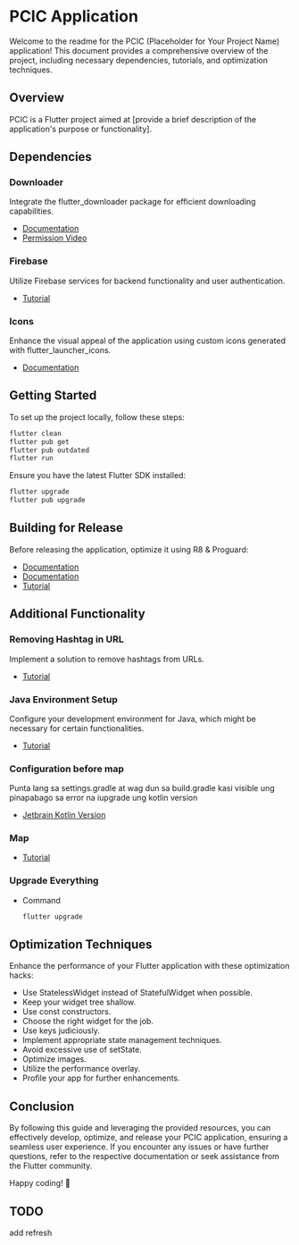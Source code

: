 # PCIC Application

Welcome to the readme for the PCIC (Placeholder for Your Project Name) application! This document provides a comprehensive overview of the project, including necessary dependencies, tutorials, and optimization techniques.

## Overview

PCIC is a Flutter project aimed at [provide a brief description of the application's purpose or functionality].

## Dependencies

### Downloader

Integrate the flutter_downloader package for efficient downloading capabilities.

- [Documentation](https://pub.dev/packages/flutter_downloader)
- [Permission Video](https://www.youtube.com/watch?v=tRdU5gnbrmc)

### Firebase

Utilize Firebase services for backend functionality and user authentication.

- [Tutorial](https://www.youtube.com/watch?v=_3W-JuIVFlg&t=96s)

### Icons

Enhance the visual appeal of the application using custom icons generated with flutter_launcher_icons.

- [Documentation](https://pub.dev/packages/flutter_launcher_icons)

## Getting Started

To set up the project locally, follow these steps:

```bash
flutter clean
flutter pub get 
flutter pub outdated
flutter run
```

Ensure you have the latest Flutter SDK installed:

```bash
flutter upgrade
flutter pub upgrade
```

## Building for Release

Before releasing the application, optimize it using R8 & Proguard:

- [Documentation](https://medium.com/@ChanakaDev/simplifying-android-proguard-rules-in-flutter-apps-2bfa6a1d5e68)
- [Documentation](https://articles.wesionary.team/use-of-proguard-in-the-flutter-app-289cd7b31a18)
- [Tutorial](https://youtu.be/bgpyuuzMlo0?si=HRbD13wDYwIt1zVe)

## Additional Functionality

### Removing Hashtag in URL

Implement a solution to remove hashtags from URLs.

- [Tutorial](https://www.youtube.com/watch?v=kVspc_vfnYY)

### Java Environment Setup

Configure your development environment for Java, which might be necessary for certain functionalities.

- [Tutorial](https://www.youtube.com/watch?v=SQykK40fFds)

### Configuration before map

Punta lang sa settings.gradle at wag dun sa build.gradle kasi visible ung pinapabago sa error na iupgrade ung kotlin version

- [Jetbrain Kotlin Version](https://plugins.gradle.org/plugin/org.jetbrains.kotlin.android)

### Map

- [Tutorial](https://www.youtube.com/watch?v=M7cOmiSly3Q)

### Upgrade Everything

- Command

    ```cmd
    flutter upgrade
    ```

## Optimization Techniques

Enhance the performance of your Flutter application with these optimization hacks:

- Use StatelessWidget instead of StatefulWidget when possible.
- Keep your widget tree shallow.
- Use const constructors.
- Choose the right widget for the job.
- Use keys judiciously.
- Implement appropriate state management techniques.
- Avoid excessive use of setState.
- Optimize images.
- Utilize the performance overlay.
- Profile your app for further enhancements.

## Conclusion

By following this guide and leveraging the provided resources, you can effectively develop, optimize, and release your PCIC application, ensuring a seamless user experience. If you encounter any issues or have further questions, refer to the respective documentation or seek assistance from the Flutter community.

Happy coding! 🚀


## TODO

add refresh